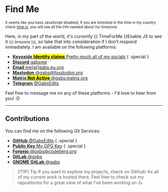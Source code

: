 # Find Me

<noscript>
<small style="text-align: center;">It seems like you have JavaScript disabled, if you are intrested in the time in my country check <a href="https://time.is/Moldova#time_zone">time.is</a>, you will see all the info needed about my timezone.</small>
</noscript>

Here, in my part of the world, it's currently <time><span :title="'The current time in my location is ' + TimeForMe">{{ TimeForMe }}</span><noscript>Enable JS to see it</noscript></time> <small>({{ timezone }})</small>, so take that into consideration if I don’t respond immediately. I am available on the following platforms:

<section class="cards">

- [**Keyoxide <mark>Identity claims</mark>** Pretty much all of my socials](https://keyoxide.org/me%40gabs.eu.org) { .special }
- [**Discord** gabsme](https://discord.com/users/841649648606249021)
- [**Email** me[at]gabs.eu.org](mailto:me@gabs.eu.org)
- [**Mastodon** @gabs@fosstodon.org](https://fosstodon.org/@gabs)
- [**Matrix <mark>Not Active</mark>** @gxbs:matrix.org](https://matrix.to/#/@gxbs:matrix.org)
- [**Telegram** @GabsEdits](https://t.me/gabsedits)

</section>

Feel free to message me on any of these platforms - I'd love to hear from you! :D

---

## Contributions

You can find me on the following Git Services:

<section class="cards">

- [**GitHub** @GabsEdits](https://github.com/GabsEdits) { .special }
- [**Public Key** My GPG Key](https://github.com/GabsEdits.gpg) { .special }
- [**Forgejo** @gxbs@codeberg.org](https://codeberg.org/gxbs)
- [**GitLab** @gxbs](https://gitlab.com/gxbs)
- [**GNOME GitLab** @gabs](https://gitlab.gnome.org/gabs)

</section>

> [!TIP] Tip
> If you want to explore my projects, check on GitHub! As all of my current work is hosted there. Feel free to check out my repositories for a great view of what I've been working on :+1:

<script setup lang="ts">
import { ref, onMounted } from 'vue';

const TimeForMe = ref('');
const timezone = ref('');

function TimeForMeFunction() {
  const now = new Date();
  const userLocale = navigator.language || "en-US";
  const chisinauTime = now.toLocaleTimeString(userLocale, { timeZone: "Europe/Chisinau", hour12: !(userLocale.startsWith("en") || userLocale.startsWith("en-US")), hour: "numeric", minute: "numeric" });
  return chisinauTime;
}

function getTimezone() {
  try {
    const now = new Date();
    const options = { timeZone: "Europe/Chisinau", timeZoneName: "longOffset" };
    const gmtOffset = new Intl.DateTimeFormat(undefined, options).formatToParts(now).find(part => part.type === 'timeZoneName').value;

    timezone.value = `${gmtOffset}`;
  } catch (error) {
    console.error("Error fetching GMT offset:", error);
  }
}

onMounted(() => {
  setInterval(() => {
    TimeForMe.value = TimeForMeFunction();
  }, 100);
  getTimezone();
});
</script>
